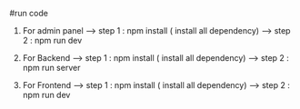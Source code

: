 #run code 

1) For admin panel
   --> step 1 : npm install ( install all dependency)
   --> step 2 : npm run dev

2) For Backend
    --> step 1 : npm install ( install all dependency)
    --> step 2 : npm run server

3) For Frontend
    --> step 1 : npm install ( install all dependency)
    --> step 2 : npm run dev
